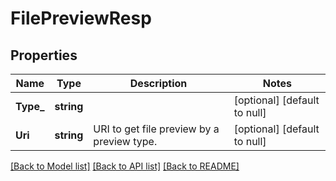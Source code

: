 # FilePreviewResp

## Properties
Name | Type | Description | Notes
------------ | ------------- | ------------- | -------------
**Type_** | **string** |  | [optional] [default to null]
**Uri** | **string** | URI to get file preview by a preview type. | [optional] [default to null]

[[Back to Model list]](../README.md#documentation-for-models) [[Back to API list]](../README.md#documentation-for-api-endpoints) [[Back to README]](../README.md)


